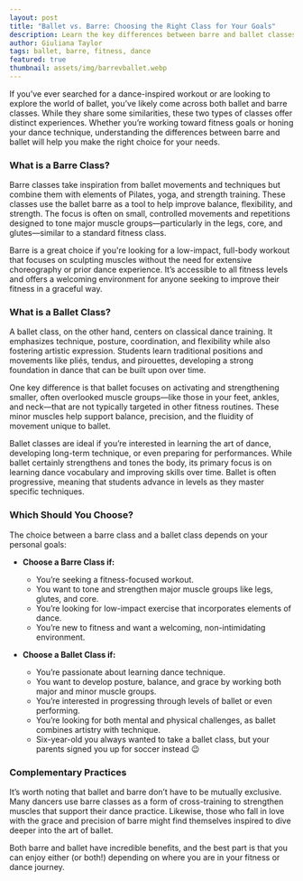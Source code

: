 ```yaml
---
layout: post
title: "Ballet vs. Barre: Choosing the Right Class for Your Goals"
description: Learn the key differences between barre and ballet classes, and when each is the right choice for your fitness or dance journey.
author: Giuliana Taylor
tags: ballet, barre, fitness, dance
featured: true
thumbnail: assets/img/barrevballet.webp
---
```


If you’ve ever searched for a dance-inspired workout or are looking to explore the world of ballet, you’ve likely come across both ballet and barre classes. While they share some similarities, these two types of classes offer distinct experiences. Whether you’re working toward fitness goals or honing your dance technique, understanding the differences between barre and ballet will help you make the right choice for your needs.

### **What is a Barre Class?**

Barre classes take inspiration from ballet movements and techniques but combine them with elements of Pilates, yoga, and strength training. These classes use the ballet barre as a tool to help improve balance, flexibility, and strength. The focus is often on small, controlled movements and repetitions designed to tone major muscle groups—particularly in the legs, core, and glutes—similar to a standard fitness class.

Barre is a great choice if you're looking for a low-impact, full-body workout that focuses on sculpting muscles without the need for extensive choreography or prior dance experience. It’s accessible to all fitness levels and offers a welcoming environment for anyone seeking to improve their fitness in a graceful way.

### **What is a Ballet Class?**

A ballet class, on the other hand, centers on classical dance training. It emphasizes technique, posture, coordination, and flexibility while also fostering artistic expression. Students learn traditional positions and movements like pliés, tendus, and pirouettes, developing a strong foundation in dance that can be built upon over time.

One key difference is that ballet focuses on activating and strengthening smaller, often overlooked muscle groups—like those in your feet, ankles, and neck—that are not typically targeted in other fitness routines. These minor muscles help support balance, precision, and the fluidity of movement unique to ballet.

Ballet classes are ideal if you’re interested in learning the art of dance, developing long-term technique, or even preparing for performances. While ballet certainly strengthens and tones the body, its primary focus is on learning dance vocabulary and improving skills over time. Ballet is often progressive, meaning that students advance in levels as they master specific techniques.

### **Which Should You Choose?**

The choice between a barre class and a ballet class depends on your personal goals:

- **Choose a Barre Class if:**

  - You’re seeking a fitness-focused workout.
  - You want to tone and strengthen major muscle groups like legs, glutes, and core.
  - You’re looking for low-impact exercise that incorporates elements of dance.
  - You’re new to fitness and want a welcoming, non-intimidating environment.

- **Choose a Ballet Class if:**
  - You’re passionate about learning dance technique.
  - You want to develop posture, balance, and grace by working both major and minor muscle groups.
  - You’re interested in progressing through levels of ballet or even performing.
  - You’re looking for both mental and physical challenges, as ballet combines artistry with technique.
  - Six-year-old you always wanted to take a ballet class, but your parents signed you up for soccer instead 😉

### **Complementary Practices**

It’s worth noting that ballet and barre don’t have to be mutually exclusive. Many dancers use barre classes as a form of cross-training to strengthen muscles that support their dance practice. Likewise, those who fall in love with the grace and precision of barre might find themselves inspired to dive deeper into the art of ballet.

Both barre and ballet have incredible benefits, and the best part is that you can enjoy either (or both!) depending on where you are in your fitness or dance journey.
